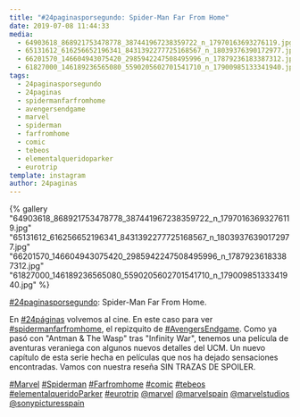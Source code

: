 ```yaml
---
title: "#24paginasporsegundo: Spider-Man Far From Home"
date: 2019-07-08 11:44:33
media: 
  - 64903618_868921753478778_387441967238359722_n_17970163693276119.jpg
  - 65131612_616256652196341_8431392277725168567_n_18039376390172977.jpg
  - 66201570_146604943075420_2985942247508495996_n_17879236183387312.jpg
  - 61827000_146189236565080_5590205602701541710_n_17900985133341940.jpg
tags: 
  - 24paginasporsegundo
  - 24paginas
  - spidermanfarfromhome
  - avengersendgame
  - marvel
  - spiderman
  - farfromhome
  - comic
  - tebeos
  - elementalqueridoparker
  - eurotrip
template: instagram
author: 24paginas
---
```


{% gallery "64903618_868921753478778_387441967238359722_n_17970163693276119.jpg" "65131612_616256652196341_8431392277725168567_n_18039376390172977.jpg" "66201570_146604943075420_2985942247508495996_n_17879236183387312.jpg" "61827000_146189236565080_5590205602701541710_n_17900985133341940.jpg" %}

[#24paginasporsegundo](/etiquetas/24paginasporsegundo): Spider-Man Far From Home.

En [#24páginas](/etiquetas/24paginas) volvemos al cine. En este caso para ver [#spidermanfarfromhome](/etiquetas/spidermanfarfromhome),  el repizquito de [#AvengersEndgame](/etiquetas/avengersendgame). Como ya pasó con "Antman & The Wasp" tras "Infinity War", tenemos una película de aventuras veraniega con algunos nuevos detalles del UCM. Un nuevo capítulo de esta serie hecha en películas que nos ha dejado sensaciones encontradas. Vamos con nuestra reseña SIN TRAZAS DE SPOILER.

[#Marvel](/etiquetas/marvel) [#Spiderman](/etiquetas/spiderman) [#Farfromhome](/etiquetas/farfromhome) [#comic](/etiquetas/comic) [#tebeos](/etiquetas/tebeos) [#elementalqueridoParker](/etiquetas/elementalqueridoparker) [#eurotrip](/etiquetas/eurotrip) [@marvel](https://instagram.com/marvel) [@marvelspain](https://instagram.com/marvelspain) [@marvelstudios](https://instagram.com/marvelstudios) [@sonypicturesspain](https://instagram.com/sonypicturesspain)
